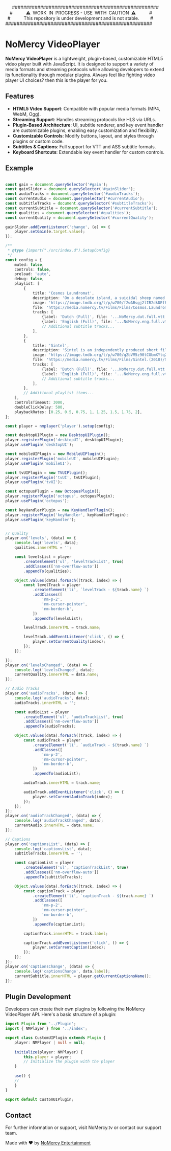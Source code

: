 


   \####################################################  
  \#      ⚠️ WORK IN PROGRESS - USE WITH CAUTION ⚠️      #  
 \#      This repository is under development and is not stable.     #  
\####################################################

# NoMercy VideoPlayer

**NoMercy VideoPlayer** is a lightweight, plugin-based, customizable HTML5 video player built with JavaScript. It is designed to support a variety of media formats and streaming protocols while allowing developers to extend its functionality through modular plugins.
Always feel like fighting video player UI choices? then this is the player for you.

## Features

- **HTML5 Video Support**: Compatible with popular media formats (MP4, WebM, Ogg).
- **Streaming Support**: Handles streaming protocols like HLS via URLs.
- **Plugin-Based Architecture**: UI, subtitle renderer, and key event handler are customizable plugins, enabling easy customization and flexibility.
- **Customizable Controls**: Modify buttons, layout, and styles through plugins or custom code.
- **Subtitles & Captions**: Full support for VTT and ASS subtitle formats.
- **Keyboard Shortcuts**: Extendable key event handler for custom controls.

## Example

```typescript

const gain = document.querySelector('#gain');
const gainSlider = document.querySelector('#gainSlider');
const audioTracks = document.querySelector('#audioTracks');
const currentAudio = document.querySelector('#currentAudio');
const subtitleTracks = document.querySelector('#subtitleTracks');
const currentSubtitle = document.querySelector('#currentSubtitle');
const qualities = document.querySelector('#qualities');
const currentQuality = document.querySelector('#currentQuality');

gainSlider.addEventListener('change', (e) => {
    player.setGain(e.target.value);
});

/**
 * @type {import("./src/index.d").SetupConfig}
 */
const config = {
    muted: false,
    controls: false,
    preload: 'auto',
    debug: false,
    playlist: [
        {
            title: 'Cosmos Laundromat',
            description: 'On a desolate island, a suicidal sheep named Franck meets his fate…',
            image: 'https://image.tmdb.org/t/p/w780/f2wABsgj2lIR2dkDEfBZX8p4Iyk.jpg',
            file: 'https://media.nomercy.tv/Films/Films/Cosmos.Laundromat.(2015)/Cosmos.Laundromat.(2015).NoMercy.m3u8',
            tracks: [
                {label: 'Dutch (Full)', file: '...NoMercy.dut.full.vtt', language: 'dut', kind: 'subtitles'},
                {label: 'English (Full)', file: '...NoMercy.eng.full.vtt', language: 'eng', kind: 'subtitles'},
                // Additional subtitle tracks...
            ],
        },
        {
            title: 'Sintel',
            description: 'Sintel is an independently produced short film...',
            image: 'https://image.tmdb.org/t/p/w780/q2bVM5z90tCGbmXYtq2J38T5hSX.jpg',
            file: 'https://media.nomercy.tv/Films/Films/Sintel.(2010)/Sintel.(2010).NoMercy.m3u8',
            tracks: [
                {label: 'Dutch (Full)', file: '...NoMercy.dut.full.vtt', language: 'dut', kind: 'subtitles'},
                {label: 'English (Full)', file: '...NoMercy.eng.full.vtt', language: 'eng', kind: 'subtitles'},
                // Additional subtitle tracks...
            ],
        },
        // Additional playlist items...
    ],
    controlsTimeout: 3000,
    doubleClickDelay: 500,
    playbackRates: [0.25, 0.5, 0.75, 1, 1.25, 1.5, 1.75, 2],
};

const player = nmplayer('player').setup(config);

const desktopUIPlugin = new DesktopUIPlugin();
player.registerPlugin('desktopUI', desktopUIPlugin);
player.usePlugin('desktopUI');

const mobileUIPlugin = new MobileUIPlugin();
player.registerPlugin('mobileUI', mobileUIPlugin);
player.usePlugin('mobileUI');

const tvUIPlugin = new TVUIPlugin();
player.registerPlugin('tvUI', tvUIPlugin);
player.usePlugin('tvUI');

const octopusPlugin = new OctopusPlugin();
player.registerPlugin('octopus', octopusPlugin);
player.usePlugin('octopus');

const keyHandlerPlugin = new KeyHandlerPlugin();
player.registerPlugin('keyHandler', keyHandlerPlugin);
player.usePlugin('keyHandler');


// Quality
player.on('levels', (data) => {
    console.log('levels', data);
    qualities.innerHTML = '';

    const levelsList = player
        .createElement('ul', 'levelTrackList', true)
        .addClasses(['nm-overflow-auto'])
        .appendTo(qualities);

    Object.values(data).forEach((track, index) => {
        const levelTrack = player
            .createElement('li', `levelTrack - ${track.name} `)
            .addClasses([
                'nm-p-2',
                'nm-cursor-pointer',
                'nm-border-b',
            ])
            .appendTo(levelsList);

        levelTrack.innerHTML = track.name;

        levelTrack.addEventListener('click', () => {
            player.setCurrentQuality(index);
        });
    });

});
player.on('levelsChanged', (data) => {
    console.log('levelsChanged', data);
    currentQuality.innerHTML = data.name;
});

// Audio Tracks
player.on('audioTracks', (data) => {
    console.log('audioTracks', data);
    audioTracks.innerHTML = '';

    const audioList = player
        .createElement('ul', 'audioTrackList', true)
        .addClasses(['nm-overflow-auto'])
        .appendTo(audioTracks);

    Object.values(data).forEach((track, index) => {
        const audioTrack = player
            .createElement('li', `audioTrack - ${track.name} `)
            .addClasses([
                'nm-p-2',
                'nm-cursor-pointer',
                'nm-border-b',
            ])
            .appendTo(audioList);

        audioTrack.innerHTML = track.name;

        audioTrack.addEventListener('click', () => {
            player.setCurrentAudioTrack(index);
        });
    });
});
player.on('audioTrackChanged', (data) => {
    console.log('audioTrackChanged', data);
    currentAudio.innerHTML = data.name;
});

// Captions
player.on('captionsList', (data) => {
    console.log('captionsList', data);
    subtitleTracks.innerHTML = '';

    const captionList = player
        .createElement('ul', 'captionTrackList', true)
        .addClasses(['nm-overflow-auto'])
        .appendTo(subtitleTracks);

    Object.values(data).forEach((track, index) => {
        const captionTrack = player
            .createElement('li', `captionTrack - ${track.name} `)
            .addClasses([
                'nm-p-2',
                'nm-cursor-pointer',
                'nm-border-b',
            ])
            .appendTo(captionList);

        captionTrack.innerHTML = track.label;

        captionTrack.addEventListener('click', () => {
            player.setCurrentCaption(index);
        });
    });
});
player.on('captionsChange', (data) => {
    console.log('captionsChange', data.label);
    currentSubtitle.innerHTML = player.getCurrentCaptionsName();
});
```

## Plugin Development

Developers can create their own plugins by following the NoMercy VideoPlayer API. Here's a basic structure of a plugin:

```typescript
import Plugin from '../Plugin';
import { NMPlayer } from '../index';

export class CustomUIPlugin extends Plugin {
    player: NMPlayer | null = null;
    
    initialize(player: NMPlayer) {
        this.player = player;
        // Initialize the plugin with the player
    }
    
    use() {
    //
    }
}

export default CustomUIPlugin;
```

## Contact

For further information or support, visit NoMercy.tv or contact our support team.

Made with ❤️ by [NoMercy Entertainment](https://nomercy.tv)
